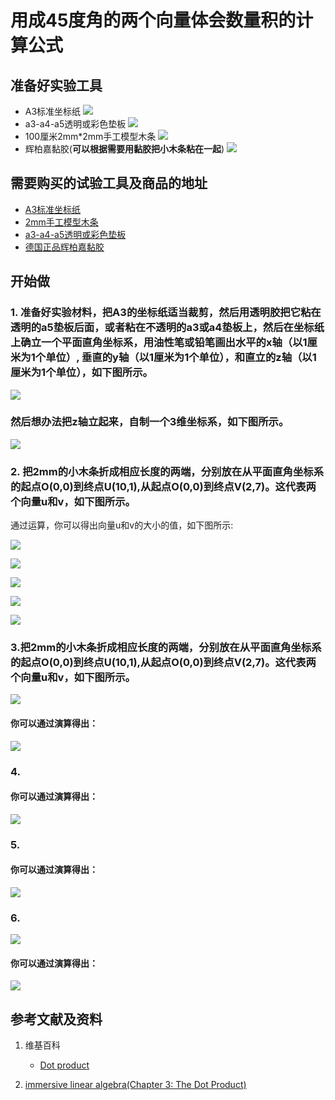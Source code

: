# 用成45度角的两个向量体会数量积的计算公式

## 准备好实验工具

- A3标准坐标纸
![](/images/线性代数/用成45度角的两个向量体会数量积的计算公式/A3标准坐标纸.jpg)
- a3-a4-a5透明或彩色垫板
![](/images/线性代数/用成45度角的两个向量体会数量积的计算公式/a3-a4-a5透明或彩色垫板.jpg)
- 100厘米2mm*2mm手工模型木条
![](/images/线性代数/用成45度角的两个向量体会数量积的计算公式/2mm手工模型木条.jpg)
- 辉柏嘉黏胶(**可以根据需要用黏胶把小木条粘在一起**)
![](/images/线性代数/用成45度角的两个向量体会数量积的计算公式/辉柏嘉黏胶.jpg)

## 需要购买的试验工具及商品的地址

- [A3标准坐标纸](https://detail.tmall.com/item.htm?id=27142292922&ali_refid=a3_430583_1006:1105863285:N:dZ%20MV6sJ%20YlXqxaoC1QlJw==:77285e2bbcb0cebf9d00068f21bd840f&ali_trackid=1_77285e2bbcb0cebf9d00068f21bd840f&spm=a230r.1.14.1&skuId=3165771512170)
- [2mm手工模型木条](https://item.taobao.com/item.htm?spm=a1z09.2.0.0.7f642e8dJTGJWM&id=543446811425&_u=3c6ncud14e3)
- [a3-a4-a5透明或彩色垫板](https://detail.tmall.com/item.htm?id=572373987578&spm=a1z09.2.0.0.7f642e8dJTGJWM&_u=3c6ncud6913&skuId=3884138486259)
- [德国正品辉柏嘉黏胶](https://detail.tmall.com/item.htm?id=578158176708&spm=a1z09.2.0.0.7f642e8dJTGJWM&_u=3c6ncudc3bc&skuId=3997768894943)

## 开始做

### 1. 准备好实验材料，把A3的坐标纸适当裁剪，然后用透明胶把它粘在透明的a5垫板后面，或者粘在不透明的a3或a4垫板上，然后在坐标纸上确立一个平面直角坐标系，用油性笔或铅笔画出水平的x轴（以1厘米为1个单位）, 垂直的y轴（以1厘米为1个单位），和直立的z轴（以1厘米为1个单位），如下图所示。

![](/images/线性代数/用成45度角的两个向量体会数量积的计算公式/1a1.jpg)

### 然后想办法把z轴立起来，自制一个3维坐标系，如下图所示。

![](/images/线性代数/用成45度角的两个向量体会数量积的计算公式/1a2.jpg)

### 2. 把2mm的小木条折成相应长度的两端，分别放在从平面直角坐标系的起点O(0,0)到终点U(10,1),从起点O(0,0)到终点V(2,7)。这代表两个向量u和v，如下图所示。

通过运算，你可以得出向量u和v的大小的值，如下图所示:

![](/images/线性代数/用成45度角的两个向量体会数量积的计算公式/2a1.jpg)

![](/images/线性代数/用成45度角的两个向量体会数量积的计算公式/2a2.jpg)

![](/images/线性代数/用成45度角的两个向量体会数量积的计算公式/2a3.jpg)

![](/images/线性代数/用成45度角的两个向量体会数量积的计算公式/2a4.jpg)

![](/images/线性代数/用成45度角的两个向量体会数量积的计算公式/2a5.jpg)

### 3.把2mm的小木条折成相应长度的两端，分别放在从平面直角坐标系的起点O(0,0)到终点U(10,1),从起点O(0,0)到终点V(2,7)。这代表两个向量u和v，如下图所示。

![](/images/线性代数/用成45度角的两个向量体会数量积的计算公式/3a1.jpg)

#### 你可以通过演算得出：

![](/images/线性代数/用成45度角的两个向量体会数量积的计算公式/3a2.jpg)

### 4.

#### 你可以通过演算得出：

![](/images/线性代数/用成45度角的两个向量体会数量积的计算公式/4a.jpg)

### 5. 

#### 你可以通过演算得出：

![](/images/线性代数/用成45度角的两个向量体会数量积的计算公式/5a.jpg)

### 6. 

![](/images/线性代数/用成45度角的两个向量体会数量积的计算公式/6a1.jpg)

#### 你可以通过演算得出：

![](/images/线性代数/用成45度角的两个向量体会数量积的计算公式/6a2.jpg)

## 参考文献及资料

1. 维基百科
	- [Dot product](https://en.wikipedia.org/wiki/Dot_product) 

2. [immersive linear algebra(Chapter 3: The Dot Product)](http://immersivemath.com/ila/ch03_dotproduct/ch03.html)